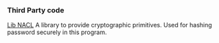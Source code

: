 ### Third Party code

[Lib NACL](http://nacl.cr.yp.to/) A library to provide cryptographic primitives. Used for hashing password securely in this program. 